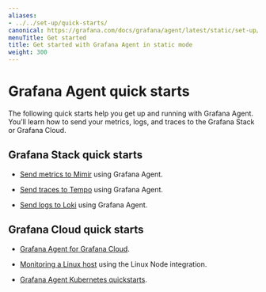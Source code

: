 ```yaml
---
aliases:
- ../../set-up/quick-starts/
canonical: https://grafana.com/docs/grafana/agent/latest/static/set-up/quick-starts/
menuTitle: Get started
title: Get started with Grafana Agent in static mode
weight: 300
---
```


# Grafana Agent quick starts

The following quick starts help you get up and running with Grafana Agent. You’ll learn how to send your metrics, logs, and traces to the Grafana Stack or Grafana Cloud.

## Grafana Stack quick starts

- [Send metrics to Mimir](https://grafana.com/docs/mimir/latest/get-started/) using Grafana Agent.

- [Send traces to Tempo](https://grafana.com/docs/tempo/latest/getting-started/#2-pipeline-grafana-agent) using Grafana Agent.

- [Send logs to Loki](https://grafana.com/docs/grafana-cloud/logs/collect-logs-with-agent/?pg=hp&plcmt=lt-box-traces) using Grafana Agent.

## Grafana Cloud quick starts

- [Grafana Agent for Grafana Cloud](https://grafana.com/docs/grafana-cloud/agent/).
- [Monitoring a Linux host](https://grafana.com/docs/grafana-cloud/quickstart/agent_linuxnode/) using the Linux Node integration.

- [Grafana Agent Kubernetes quickstarts](https://grafana.com/docs/grafana-cloud/kubernetes/agent-k8s/).
